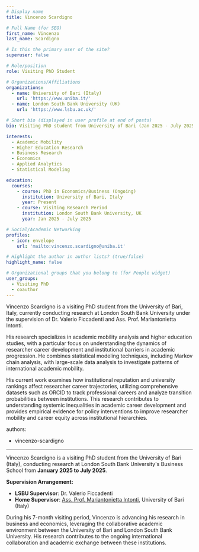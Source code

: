 ```yaml
---
# Display name
title: Vincenzo Scardigno

# Full Name (for SEO)
first_name: Vincenzo
last_name: Scardigno

# Is this the primary user of the site?
superuser: false

# Role/position
role: Visiting PhD Student

# Organizations/Affiliations
organizations:
  - name: University of Bari (Italy)
    url: 'https://www.uniba.it/'
  - name: London South Bank University (UK)
    url: 'https://www.lsbu.ac.uk/'

# Short bio (displayed in user profile at end of posts)
bio: Visiting PhD student from University of Bari (Jan 2025 - July 2025), supervised by Dr. Valerio Ficcadenti at LSBU and Ass. Prof. Mariantonietta Intonti at home institution. Research focuses on academic mobility analysis and higher education studies.

interests:
  - Academic Mobility
  - Higher Education Research
  - Business Research
  - Economics
  - Applied Analytics
  - Statistical Modeling

education:
  courses:
    - course: PhD in Economics/Business (Ongoing)
      institution: University of Bari, Italy
      year: Present
    - course: Visiting Research Period
      institution: London South Bank University, UK
      year: Jan 2025 - July 2025

# Social/Academic Networking
profiles:
  - icon: envelope
    url: 'mailto:vincenzo.scardigno@uniba.it'

# Highlight the author in author lists? (true/false)
highlight_name: false

# Organizational groups that you belong to (for People widget)
user_groups:
  - Visiting PhD
  - coauthor
---
```


Vincenzo Scardigno is a visiting PhD student from the University of Bari, Italy, currently conducting research at London South Bank University under the supervision of Dr. Valerio Ficcadenti and Ass. Prof. Mariantonietta Intonti.

His research specializes in academic mobility analysis and higher education studies, with a particular focus on understanding the dynamics of researcher career development and institutional barriers in academic progression. He combines statistical modeling techniques, including Markov chain analysis, with large-scale data analysis to investigate patterns of international academic mobility.

His current work examines how institutional reputation and university rankings affect researcher career trajectories, utilizing comprehensive datasets such as ORCID to track professional careers and analyze transition probabilities between institutions. This research contributes to understanding systemic inequalities in academic career development and provides empirical evidence for policy interventions to improve researcher mobility and career equity across institutional hierarchies.

authors:
  - vincenzo-scardigno
---

Vincenzo Scardigno is a visiting PhD student from the University of Bari (Italy), conducting research at London South Bank University's Business School from **January 2025 to July 2025**.

**Supervision Arrangement:**
- **LSBU Supervisor**: Dr. Valerio Ficcadenti  
- **Home Supervisor**: [Ass. Prof. Mariantonietta Intonti](https://www.uniba.it/it/docenti/intonti-mariantonietta), University of Bari (Italy)

During his 7-month visiting period, Vincenzo is advancing his research in business and economics, leveraging the collaborative academic environment between the University of Bari and London South Bank University. His research contributes to the ongoing international collaboration and academic exchange between these institutions.
